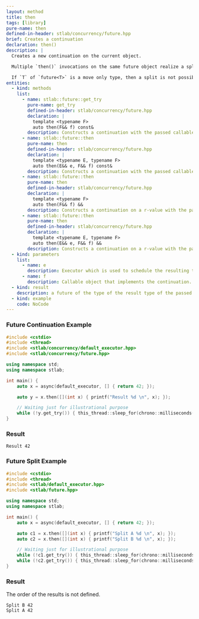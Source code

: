 ```yaml
---
layout: method
title: then
tags: [library]
pure-name: then
defined-in-header: stlab/concurrency/future.hpp
brief: Creates a continuation
declaration: then()
description: |
  Creates a new continuation on the current object. 

  Multiple `then()` invocations on the same future object realize a split. The result of this will be copied into all continuations. 

  If `T` of `future<T>` is a move only type, then a split is not possible of course.
entities:
  - kind: methods
    list:
      - name: stlab::future::get_try
        pure-name: get_try
        defined-in-header: stlab/concurrency/future.hpp 
        declaration: |
          template <typename F> 
          auto then(F&& f) const&
        description: Constructs a continuation with the passed callable object using the same executor as this.
      - name: stlab::future::then
        pure-name: then
        defined-in-header: stlab/concurrency/future.hpp 
        declaration: |
          template <typename E, typename F> 
          auto then(E&& e, F&& f) const&
        description: Constructs a continuation with the passed callable object using the provided executor.
      - name: stlab::future::then
        pure-name: then
        defined-in-header: stlab/concurrency/future.hpp 
        declaration: |
          template <typename F>
          auto then(F&& f) &&
        description: Constructs a continuation on a r-value with the passed callable object using the same executor as this.
      - name: stlab::future::then
        pure-name: then
        defined-in-header: stlab/concurrency/future.hpp 
        declaration: |
          template <typename E, typename F>
          auto then(E&& e, F&& f) &&
        description: Constructs a continuation on a r-value with the passed callable object using the provided executor.
  - kind: parameters
    list:
      - name: e
        description: Executor which is used to schedule the resulting task
      - name: f
        description: Callable object that implements the continuation. `T` of this must be convertible to the parameter of `f`.
  - kind: result
    description: a future of the type of the result type of the passed function object.
  - kind: example
    code: NoCode
---
```


### Future Continuation Example ###

~~~ c++
#include <cstdio>
#include <thread>
#include <stlab/concurrency/default_executor.hpp>
#include <stlab/concurrency/future.hpp>

using namespace std;
using namespace stlab;

int main() {
    auto x = async(default_executor, [] { return 42; });

    auto y = x.then([](int x) { printf("Result %d \n", x); });

    // Waiting just for illustrational purpose
    while (!y.get_try()) { this_thread::sleep_for(chrono::milliseconds(1)); }
}
~~~

### Result ###

~~~
Result 42
~~~

### Future Split Example ###

~~~ c++
#include <cstdio>
#include <thread>
#include <stlab/default_executor.hpp>
#include <stlab/future.hpp>

using namespace std;
using namespace stlab;

int main() {
    auto x = async(default_executor, [] { return 42; });

    auto c1 = x.then([](int x) { printf("Split A %d \n", x); });
    auto c2 = x.then([](int x) { printf("Split B %d \n", x); });

    // Waiting just for illustrational purpose
    while (!c1.get_try()) { this_thread::sleep_for(chrono::milliseconds(1)); }
    while (!c2.get_try()) { this_thread::sleep_for(chrono::milliseconds(1)); }
}
~~~

### Result ###

The order of the results is not defined.

~~~
Split B 42
Split A 42
~~~
